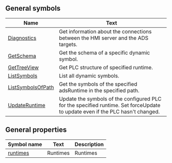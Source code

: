 ## General symbols

| Name | Text |
| ---- | ---- |
| [Diagnostics](symbols/Diagnostics.md) | Get information about the connections between the HMI server and the ADS targets. |
| [GetSchema](symbols/GetSchema.md) | Get the schema of a specific dynamic symbol. |
| [GetTreeView](symbols/GetTreeView.md) | Get PLC structure of specified runtime. |
| [ListSymbols](symbols/ListSymbols.md) | List all dynamic symbols. |
| [ListSymbolsOfPath](symbols/ListSymbolsOfPath.md) | Get the symbols of the specified adsRuntime in the specified path. |
| [UpdateRuntime](symbols/UpdateRuntime.md) | Update the symbols of the configured PLC for the specified runtime. Set forceUpdate to update even if the PLC hasn't changed. |

## General properties

| Symbol name | Text | Description |
| ----------- | ---- | ----------- |
| [runtimes](properties/runtimes.md) | Runtimes | Runtimes |

